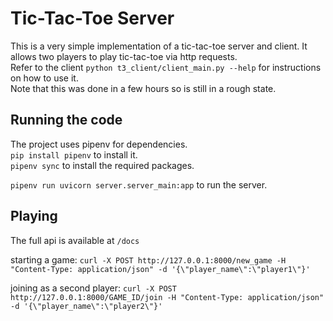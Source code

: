 # Tic-Tac-Toe Server

This is a very simple implementation of a tic-tac-toe server and client. It allows two players to play tic-tac-toe via http requests.  
Refer to the client `python t3_client/client_main.py --help` for instructions on how to use it.  
Note that this was done in a few hours so is still in a rough state.

## Running the code

The project uses pipenv for dependencies.  
`pip install pipenv` to install it.  
`pipenv sync` to install the required packages. 

`pipenv run uvicorn server.server_main:app` to run the server.  

## Playing

The full api is available at `/docs`  

starting a game: `curl -X POST http://127.0.0.1:8000/new_game -H "Content-Type: application/json" -d '{\"player_name\":\"player1\"}'`

joining as a second player: `curl -X POST http://127.0.0.1:8000/GAME_ID/join -H "Content-Type: application/json" -d '{\"player_name\":\"player2\"}'`

